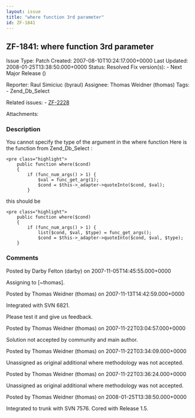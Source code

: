 ```yaml
---
layout: issue
title: "where function 3rd parameter"
id: ZF-1841
---
```


ZF-1841: where function 3rd parameter
-------------------------------------

 Issue Type: Patch Created: 2007-08-10T10:24:17.000+0000 Last Updated: 2008-01-25T13:38:50.000+0000 Status: Resolved Fix version(s): - Next Major Release ()
 
 Reporter:  Raul Simiciuc (byraul)  Assignee:  Thomas Weidner (thomas)  Tags: - Zend\_Db\_Select
 
 Related issues: - [ZF-2228](/issues/browse/ZF-2228)
 
 Attachments: 
### Description

You cannot specify the type of the argument in the where function Here is the function from Zend\_Db\_Select :

 
    <pre class="highlight">
        public function where($cond)
        {
            if (func_num_args() > 1) {
                $val = func_get_arg(1);
                $cond = $this->_adapter->quoteInto($cond, $val);
            }


this should be

 
    <pre class="highlight">
        public function where($cond)
        {
            if (func_num_args() > 1) {
                list($cond, $val, $type) = func_get_args();
                $cond = $this->_adapter->quoteInto($cond, $val, $type);
        }


 

 

### Comments

Posted by Darby Felton (darby) on 2007-11-05T14:45:55.000+0000

Assigning to [~thomas].

 

 

Posted by Thomas Weidner (thomas) on 2007-11-13T14:42:59.000+0000

Integrated with SVN 6821.

Please test it and give us feedback.

 

 

Posted by Thomas Weidner (thomas) on 2007-11-22T03:04:57.000+0000

Solution not accepted by community and main author.

 

 

Posted by Thomas Weidner (thomas) on 2007-11-22T03:34:09.000+0000

Unassigned as original additional where methodology was not accepted.

 

 

Posted by Thomas Weidner (thomas) on 2007-11-22T03:36:24.000+0000

Unassigned as original additional where methodology was not accepted.

 

 

Posted by Thomas Weidner (thomas) on 2008-01-25T13:38:50.000+0000

Integrated to trunk with SVN 7576. Cored with Release 1.5.

 

 